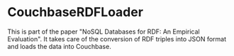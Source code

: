 CouchbaseRDFLoader
==================

This is part of the paper "NoSQL Databases for RDF: An Empirical Evaluation". It takes care of the conversion of RDF triples into JSON format and loads the data into Couchbase.
